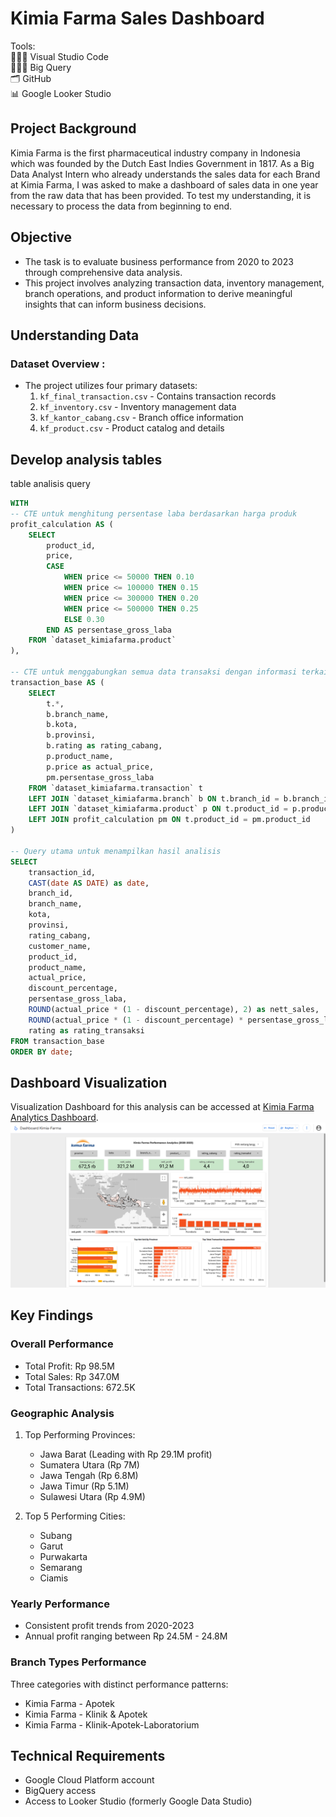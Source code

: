# Kimia Farma Sales Dashboard
Tools: <br>
👩🏻‍💻 Visual Studio Code <br>
👩🏻‍💻 Big Query <br>
🗂️ GitHub <br>
📊 Google Looker Studio

## Project Background 
Kimia Farma is the first pharmaceutical industry company in Indonesia which was founded by the Dutch East Indies Government in 1817. As a Big Data Analyst Intern who already understands the sales data for each Brand at Kimia Farma, I was asked to make a dashboard of sales data in one year from the raw data that has been provided. To test my understanding, it is necessary to process the data from beginning to end.

## Objective
* The task is to evaluate business performance from 2020 to 2023 through comprehensive data analysis. 
* This project involves analyzing transaction data, inventory management, branch operations, and product information to derive meaningful insights that can inform business decisions.

##  Understanding Data
### Dataset Overview :
* The project utilizes four primary datasets:
    1. `kf_final_transaction.csv` - Contains transaction records
    2. `kf_inventory.csv` - Inventory management data
    3. `kf_kantor_cabang.csv` - Branch office information
    4. `kf_product.csv` - Product catalog and details

##  Develop analysis tables
table analisis query
```sql
WITH 
-- CTE untuk menghitung persentase laba berdasarkan harga produk
profit_calculation AS (
    SELECT 
        product_id,
        price,
        CASE
            WHEN price <= 50000 THEN 0.10
            WHEN price <= 100000 THEN 0.15
            WHEN price <= 300000 THEN 0.20
            WHEN price <= 500000 THEN 0.25
            ELSE 0.30
        END AS persentase_gross_laba
    FROM `dataset_kimiafarma.product`
),

-- CTE untuk menggabungkan semua data transaksi dengan informasi terkait
transaction_base AS (
    SELECT 
        t.*,
        b.branch_name,
        b.kota,
        b.provinsi,
        b.rating as rating_cabang,
        p.product_name,
        p.price as actual_price,
        pm.persentase_gross_laba
    FROM `dataset_kimiafarma.transaction` t
    LEFT JOIN `dataset_kimiafarma.branch` b ON t.branch_id = b.branch_id
    LEFT JOIN `dataset_kimiafarma.product` p ON t.product_id = p.product_id
    LEFT JOIN profit_calculation pm ON t.product_id = pm.product_id
)

-- Query utama untuk menampilkan hasil analisis
SELECT 
    transaction_id,
    CAST(date AS DATE) as date,
    branch_id,
    branch_name,
    kota,
    provinsi,
    rating_cabang,
    customer_name,
    product_id,
    product_name,
    actual_price,
    discount_percentage,
    persentase_gross_laba,
    ROUND(actual_price * (1 - discount_percentage), 2) as nett_sales,
    ROUND(actual_price * (1 - discount_percentage) * persentase_gross_laba, 2) as nett_profit,
    rating as rating_transaksi
FROM transaction_base
ORDER BY date;
```
## Dashboard Visualization
Visualization Dashboard for this analysis can be accessed at [Kimia Farma Analytics Dashboard](https://lookerstudio.google.com/s/hoEUVKfTWD8). 
![](image.png)
## Key Findings

### Overall Performance
- Total Profit: Rp 98.5M
- Total Sales: Rp 347.0M
- Total Transactions: 672.5K

### Geographic Analysis
1. Top Performing Provinces:
   - Jawa Barat (Leading with Rp 29.1M profit)
   - Sumatera Utara (Rp 7M)
   - Jawa Tengah (Rp 6.8M)
   - Jawa Timur (Rp 5.1M)
   - Sulawesi Utara (Rp 4.9M)

2. Top 5 Performing Cities:
   - Subang
   - Garut
   - Purwakarta
   - Semarang
   - Ciamis

### Yearly Performance
- Consistent profit trends from 2020-2023
- Annual profit ranging between Rp 24.5M - 24.8M

### Branch Types Performance
Three categories with distinct performance patterns:
- Kimia Farma - Apotek
- Kimia Farma - Klinik & Apotek
- Kimia Farma - Klinik-Apotek-Laboratorium

## Technical Requirements
- Google Cloud Platform account
- BigQuery access
- Access to Looker Studio (formerly Google Data Studio)
